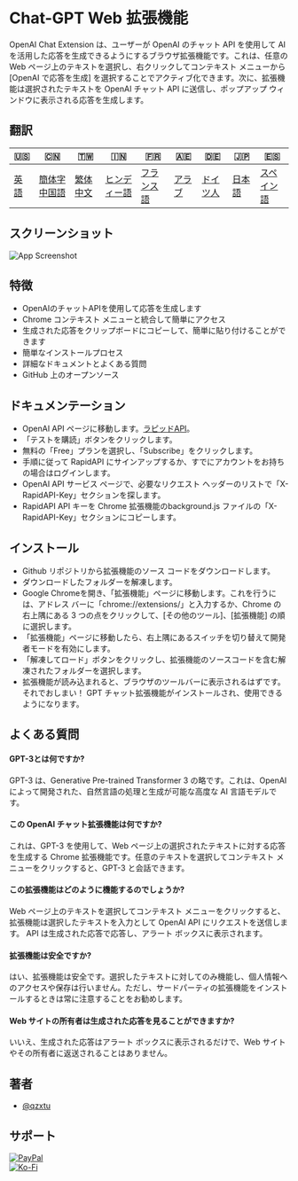 # Chat-GPT Web 拡張機能

OpenAI Chat Extension は、ユーザーが OpenAI のチャット API を使用して AI を活用した応答を生成できるようにするブラウザ拡張機能です。これは、任意の Web ページ上のテキストを選択し、右クリックしてコンテキスト メニューから \[OpenAI で応答を生成] を選択することでアクティブ化できます。次に、拡張機能は選択されたテキストを OpenAI チャット API に送信し、ポップアップ ウィンドウに表示される応答を生成します。

## 翻訳

| 🇺🇸            | 🇨🇳                      | 🇹🇼                    | 🇮🇳                   | 🇫🇷                  | 🇦🇪                | 🇩🇪                 | 🇯🇵                | 🇪🇸                  |
| --------------- | ------------------------- | ----------------------- | ---------------------- | --------------------- | ------------------- | -------------------- | ------------------- | --------------------- |
| [英語](README.md) | [簡体字中国語](README.zh-CN.md) | [繁体中文](README.zh-TW.md) | [ヒンディー語](README.hi.md) | [フランス語](README.fr.md) | [アラブ](README.ar.md) | [ドイツ人](README.de.md) | [日本語](README.ja.md) | [スペイン語](README.es.md) |

## スクリーンショット

![App Screenshot](https://cdn.discordapp.com/attachments/1008195045960204349/1099103637608878090/New_Website_Blue_Mockup_Instagram_-_Laptop.gif)

## 特徴

-   OpenAIのチャットAPIを使用して応答を生成します
-   Chrome コンテキスト メニューと統合して簡単にアクセス
-   生成された応答をクリップボードにコピーして、簡単に貼り付けることができます
-   簡単なインストールプロセス
-   詳細なドキュメントとよくある質問
-   GitHub 上のオープンソース

## ドキュメンテーション

-   OpenAI API ページに移動します。[ラピッドAPI](https://rapidapi.com/liuzhaolong765481/api/chatgpt-chatgpt3-5-chatgpt4/)。
-   「テストを購読」ボタンをクリックします。
-   無料の「Free」プランを選択し、「Subscribe」をクリックします。
-   手順に従って RapidAPI にサインアップするか、すでにアカウントをお持ちの場合はログインします。
-   OpenAI API サービス ページで、必要なリクエスト ヘッダーのリストで「X-RapidAPI-Key」セクションを探します。
-   RapidAPI API キーを Chrome 拡張機能のbackground.js ファイルの「X-RapidAPI-Key」セクションにコピーします。

## インストール

-   Github リポジトリから拡張機能のソース コードをダウンロードします。
-   ダウンロードしたフォルダーを解凍します。
-   Google Chromeを開き、「拡張機能」ページに移動します。これを行うには、アドレス バーに「chrome://extensions/」と入力するか、Chrome の右上隅にある 3 つの点をクリックして、\[その他のツール]、\[拡張機能] の順に選択します。
-   「拡張機能」ページに移動したら、右上隅にあるスイッチを切り替えて開発者モードを有効にします。
-   「解凍してロード」ボタンをクリックし、拡張機能のソースコードを含む解凍されたフォルダーを選択します。
-   拡張機能が読み込まれると、ブラウザのツールバーに表示されるはずです。
    それでおしまい！ GPT チャット拡張機能がインストールされ、使用できるようになります。

## よくある質問

#### GPT-3とは何ですか?

GPT-3 は、Generative Pre-trained Transformer 3 の略です。これは、OpenAI によって開発された、自然言語の処理と生成が可能な高度な AI 言語モデルです。

#### この OpenAI チャット拡張機能は何ですか?

これは、GPT-3 を使用して、Web ページ上の選択されたテキストに対する応答を生成する Chrome 拡張機能です。任意のテキストを選択してコンテキスト メニューをクリックすると、GPT-3 と会話できます。

#### この拡張機能はどのように機能するのでしょうか?

Web ページ上のテキストを選択してコンテキスト メニューをクリックすると、拡張機能は選択したテキストを入力として OpenAI API にリクエストを送信します。 API は生成された応答で応答し、アラート ボックスに表示されます。

#### 拡張機能は安全ですか?

はい、拡張機能は安全です。選択したテキストに対してのみ機能し、個人情報へのアクセスや保存は行いません。ただし、サードパーティの拡張機能をインストールするときは常に注意することをお勧めします。

#### Web サイトの所有者は生成された応答を見ることができますか?

いいえ、生成された応答はアラート ボックスに表示されるだけで、Web サイトやその所有者に返送されることはありません。

## 著者

-   [@qzxtu](https://www.github.com/qzxtu)

## サポート

[![PayPal](https://img.shields.io/badge/PayPal-00457C?style=for-the-badge&logo=paypal&logoColor=white)](https://paypal.me/nova355killer)  
[![Ko-Fi](https://img.shields.io/badge/kofi-00457C?style=for-the-badge&logo=ko-fi&logoColor=white)](https://ko-fi.com/nova355)
